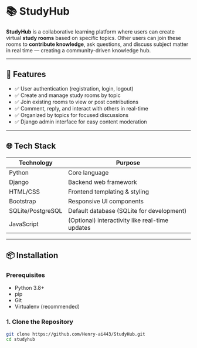 # 📚 StudyHub

**StudyHub** is a collaborative learning platform where users can create virtual **study rooms** based on specific topics. Other users can join these rooms to **contribute knowledge**, ask questions, and discuss subject matter in real time — creating a community-driven knowledge hub.

---

## 🚀 Features

- ✅ User authentication (registration, login, logout)
- ✅ Create and manage study rooms by topic
- ✅ Join existing rooms to view or post contributions
- ✅ Comment, reply, and interact with others in real-time
- ✅ Organized by topics for focused discussions
- ✅ Django admin interface for easy content moderation

---

## 🌐 Tech Stack

| Technology | Purpose |
|------------|---------|
| Python     | Core language |
| Django     | Backend web framework |
| HTML/CSS   | Frontend templating & styling |
| Bootstrap  | Responsive UI components |
| SQLite/PostgreSQL | Default database (SQLite for development) |
| JavaScript | (Optional) interactivity like real-time updates |

---

## 📦 Installation

### Prerequisites

- Python 3.8+
- pip
- Git
- Virtualenv (recommended)

### 1. Clone the Repository

```bash
git clone https://github.com/Henry-ai443/StudyHub.git
cd studyhub
